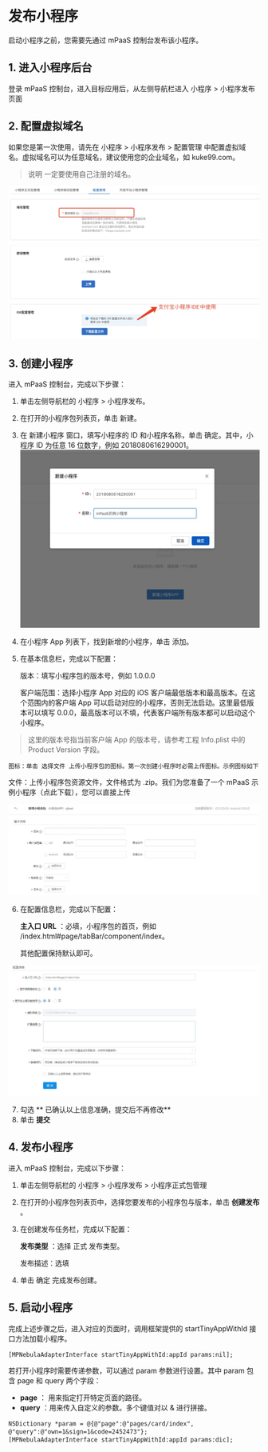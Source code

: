 # 发布小程序

启动小程序之前，您需要先通过 mPaaS 控制台发布该小程序。

## 1. 进入小程序后台
登录 mPaaS 控制台，进入目标应用后，从左侧导航栏进入 小程序 > 小程序发布 页面

## 2. 配置虚拟域名

如果您是第一次使用，请先在 小程序 > 小程序发布 > 配置管理 中配置虚拟域名。虚拟域名可以为任意域名，建议使用您的企业域名，如 kuke99.com。

> 说明 一定要使用自己注册的域名。

![输入图片说明](../images/1650618698038.jpg)

## 3. 创建小程序

进入 mPaaS 控制台，完成以下步骤：
1. 单击左侧导航栏的 小程序 > 小程序发布。
2. 在打开的小程序包列表页，单击 新建。
3. 在 新建小程序 窗口，填写小程序的 ID 和小程序名称，单击 确定。其中，小程序 ID 为任意 16 位数字，例如 2018080616290001。
![输入图片说明](../images/148.png)
4. 在小程序 App 列表下，找到新增的小程序，单击 添加。
5. 在基本信息栏，完成以下配置：

   版本：填写小程序包的版本号，例如 1.0.0.0

   客户端范围：选择小程序 App 对应的 iOS 客户端最低版本和最高版本。在这个范围内的客户端 App 可以启动对应的小程序，否则无法启动。这里最低版本可以填写 0.0.0，最高版本可以不填，代表客户端所有版本都可以启动这个小程序。
> 这里的版本号指当前客户端 App 的版本号，请参考工程 Info.plist 中的 Product Version 字段。

    图标：单击 选择文件 上传小程序包的图标。第一次创建小程序时必需上传图标。示例图标如下

   文件：上传小程序包资源文件，文件格式为 .zip。我们为您准备了一个 mPaaS 示例小程序（点此下载），您可以直接上传

![输入图片说明](../images/min3.jpeg)

6. 在配置信息栏，完成以下配置：

    **主入口 URL** ：必填，小程序包的首页，例如 /index.html#page/tabBar/component/index。

    其他配置保持默认即可。

![输入图片说明](../images/mini4.jpeg)

7. 勾选 ** 已确认以上信息准确，提交后不再修改** 
8. 单击  **提交** 

## 4. 发布小程序

进入 mPaaS 控制台，完成以下步骤：

1. 单击左侧导航栏的 小程序 > 小程序发布 > 小程序正式包管理
2. 在打开的小程序包列表页中，选择您要发布的小程序包与版本，单击  **创建发布** 。
3. 在创建发布任务栏，完成以下配置：

    **发布类型** ：选择 正式 发布类型。

    发布描述：选填
4. 单击 确定 完成发布创建。

## 5. 启动小程序

完成上述步骤之后，进入对应的页面时，调用框架提供的 startTinyAppWithId 接口方法加载小程序。


```objc
[MPNebulaAdapterInterface startTinyAppWithId:appId params:nil];
```
若打开小程序时需要传递参数，可以通过 param 参数进行设置。其中 param 包含 page 和 query 两个字段：


-  **page** ： 用来指定打开特定页面的路径。
-  **query** ：用来传入自定义的参数。多个键值对以 & 进行拼接。

```objc
NSDictionary *param = @{@"page":@"pages/card/index", @"query":@"own=1&sign=1&code=2452473"};
[MPNebulaAdapterInterface startTinyAppWithId:appId params:dic];
```






